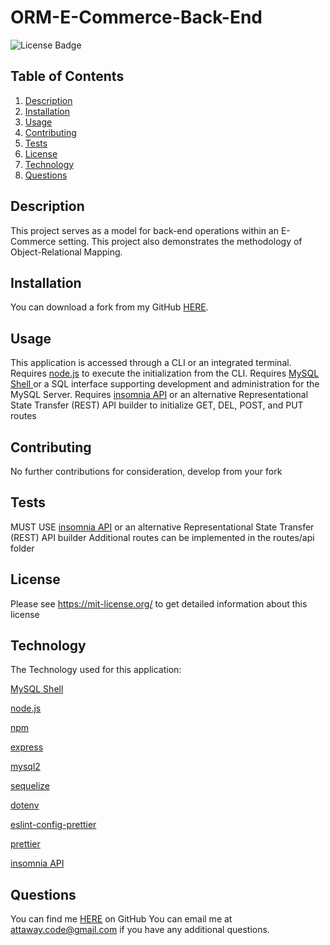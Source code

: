 # ORM-E-Commerce-Back-End
![License Badge](https://shields.io/badge/license-MIT-green)
## Table of Contents
1. [Description](#description)
2. [Installation](#installation)
3. [Usage](#usage)
4. [Contributing](#contributing)
5. [Tests](#tests)
6. [License](#license)
7. [Technology](#technology)
8. [Questions](#questions)

## Description
This project serves as a model for back-end operations within an E-Commerce setting. This project also demonstrates the methodology of Object-Relational Mapping.
## Installation
You can download a fork from my GitHub [HERE](https://github.com/Dev-Attaway/ORM-E-Commerce-Back-End).
## Usage
This application is accessed through a CLI or an integrated terminal.
Requires [node.js](https://nodejs.org/en) to execute the initialization from the CLI.
Requires [MySQL Shell ](https://www.mysql.com/) or a SQL interface supporting development and administration for the MySQL Server.
Requires [insomnia API](https://insomnia.rest/) or an alternative Representational State Transfer (REST) API builder to initialize GET, DEL, POST, and PUT routes 
## Contributing
No further contributions for consideration, develop from your fork
## Tests
MUST USE [insomnia API](https://insomnia.rest/) or an alternative Representational State Transfer (REST) API builder
Additional routes can be implemented in the routes/api folder
## License
Please see https://mit-license.org/ to get detailed information about this license
## Technology
The Technology used for this application:

[MySQL Shell ](https://www.mysql.com/)

[node.js](https://nodejs.org/en)

[npm](https://www.npmjs.com/)

[express](https://www.npmjs.com/package/express)

[mysql2](https://www.npmjs.com/package/mysql2)

[sequelize](https://www.npmjs.com/package/sequelize)

[dotenv](https://www.npmjs.com/package/dotenv)

[eslint-config-prettier](https://www.npmjs.com/package/eslint-config-prettier)

[prettier](https://www.npmjs.com/package/prettier)

[insomnia API](https://insomnia.rest/)

## Questions
You can find me [HERE](https://github.com/Dev-attaway) on GitHub
You can email me at attaway.code@gmail.com if you have any additional questions.
